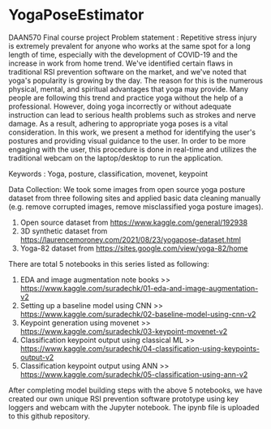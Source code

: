 # YogaPoseEstimator
DAAN570 Final course project
Problem statement : Repetitive stress injury is extremely prevalent for anyone who works at the same spot for a long length of time, especially with the development of COVID-19 and the increase in work from home trend. We've identified certain flaws in traditional RSI prevention software on the market, and we've noted that yoga's popularity is growing by the day. The reason for this is the numerous physical, mental, and spiritual advantages that yoga may provide. Many people are following this trend and practice yoga without the help of a professional. However, doing yoga incorrectly or without adequate instruction can lead to serious health problems such as strokes and nerve damage. As a result, adhering to appropriate yoga poses is a vital consideration. In this work, we present a method for identifying the user's postures and providing visual guidance to the user. In order to be more engaging with the user, this procedure is done in real-time and utilizes the traditional webcam on the laptop/desktop to run the application.

Keywords : Yoga, posture, classification, movenet, keypoint

Data Collection: We took some images from open source yoga posture dataset from three following sites and applied basic data cleaning manually (e.g. remove corrupted images, remove misclassified yoga posture images).

1. Open source dataset from https://www.kaggle.com/general/192938
2. 3D synthetic dataset from https://laurencemoroney.com/2021/08/23/yogapose-dataset.html
3. Yoga-82 dataset from https://sites.google.com/view/yoga-82/home

There are total 5 notebooks in this series listed as following:
1. EDA and image augmentation note books >> https://www.kaggle.com/suradechk/01-eda-and-image-augmentation-v2
2. Setting up a baseline model using CNN >> https://www.kaggle.com/suradechk/02-baseline-model-using-cnn-v2
3. Keypoint generation using movenet >> https://www.kaggle.com/suradechk/03-keypoint-movenet-v2
4. Classification keypoint output using classical ML >> https://www.kaggle.com/suradechk/04-classification-using-keypoints-output-v2
5. Classification keypoint output using ANN >> https://www.kaggle.com/suradechk/05-classification-using-ann-v2

After completing model building steps with the above 5 notebooks, we have created our own unique RSI prevention software prototype using key loggers and webcam with the Jupyter notebook.  The ipynb file is uploaded to this github repository.
